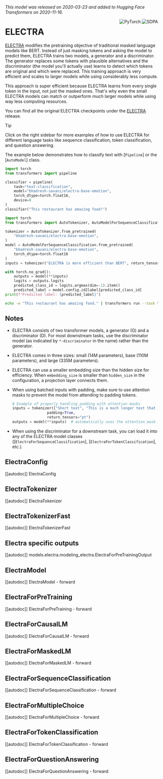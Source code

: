 <!--Copyright 2020 The HuggingFace Team. All rights reserved.

Licensed under the Apache License, Version 2.0 (the "License"); you may not use this file except in compliance with
the License. You may obtain a copy of the License at

http://www.apache.org/licenses/LICENSE-2.0

Unless required by applicable law or agreed to in writing, software distributed under the License is distributed on
an "AS IS" BASIS, WITHOUT WARRANTIES OR CONDITIONS OF ANY KIND, either express or implied. See the License for the
specific language governing permissions and limitations under the License.

⚠️ Note that this file is in Markdown but contain specific syntax for our doc-builder (similar to MDX) that may not be
rendered properly in your Markdown viewer.

-->
*This model was released on 2020-03-23 and added to Hugging Face Transformers on 2020-11-16.*

<div style="float: right;">
    <div class="flex flex-wrap space-x-1">
        <img alt="PyTorch" src="https://img.shields.io/badge/PyTorch-DE3412?style=flat&logo=pytorch&logoColor=white">
        <img alt="SDPA" src="https://img.shields.io/badge/SDPA-DE3412?style=flat&logo=pytorch&logoColor=white">
    </div>
</div>

# ELECTRA

[ELECTRA](https://huggingface.co/papers/2003.10555) modifies the pretraining objective of traditional masked language models like BERT. Instead of just masking tokens and asking the model to predict them, ELECTRA trains two models, a generator and a discriminator. The generator replaces some tokens with plausible alternatives and the discriminator (the model you'll actually use) learns to detect which tokens are original and which were replaced. This training approach is very efficient and scales to larger models while using considerably less compute.

This approach is super efficient because ELECTRA learns from every single token in the input, not just the masked ones. That's why even the small ELECTRA models can match or outperform much larger models while using way less computing resources.

You can find all the original ELECTRA checkpoints under the [ELECTRA](https://huggingface.co/collections/google/electra-release-64ff6e8b18830fabea30a1ab) release.

> [!TIP]
> Click on the right sidebar for more examples of how to use ELECTRA for different language tasks like sequence classification, token classification, and question answering.

The example below demonstrates how to classify text with [`Pipeline`] or the [`AutoModel`] class.

<hfoptions id="usage">
<hfoption id="Pipeline">

```py
import torch
from transformers import pipeline

classifier = pipeline(
    task="text-classification",
    model="bhadresh-savani/electra-base-emotion",
    torch_dtype=torch.float16,
    device=0
)
classifier("This restaurant has amazing food!")
```

</hfoption>
<hfoption id="AutoModel">

```py
import torch
from transformers import AutoTokenizer, AutoModelForSequenceClassification

tokenizer = AutoTokenizer.from_pretrained(
    "bhadresh-savani/electra-base-emotion",
)
model = AutoModelForSequenceClassification.from_pretrained(
    "bhadresh-savani/electra-base-emotion",
    torch_dtype=torch.float16
)
inputs = tokenizer("ELECTRA is more efficient than BERT", return_tensors="pt")

with torch.no_grad():
    outputs = model(**inputs)
    logits = outputs.logits
    predicted_class_id = logits.argmax(dim=-1).item()
    predicted_label = model.config.id2label[predicted_class_id]
print(f"Predicted label: {predicted_label}")
```

</hfoption>
<hfoption id="transformers CLI">

```bash
echo -e "This restaurant has amazing food." | transformers run --task text-classification --model bhadresh-savani/electra-base-emotion --device 0
```

</hfoption>
</hfoptions>

## Notes

- ELECTRA consists of two transformer models, a generator (G) and a discriminator (D). For most downstream tasks, use the discriminator model (as indicated by `*-discriminator` in the name) rather than the generator.
- ELECTRA comes in three sizes: small (14M parameters), base (110M parameters), and large (335M parameters).
- ELECTRA can use a smaller embedding size than the hidden size for efficiency. When `embedding_size` is smaller than `hidden_size` in the configuration, a projection layer connects them.
- When using batched inputs with padding, make sure to use attention masks to prevent the model from attending to padding tokens.

    ```py
    # Example of properly handling padding with attention masks
    inputs = tokenizer(["Short text", "This is a much longer text that needs padding"],
                    padding=True,
                    return_tensors="pt")
    outputs = model(**inputs)  # automatically uses the attention_mask
    ```

- When using the discriminator for a downstream task, you can load it into any of the ELECTRA model classes ([`ElectraForSequenceClassification`], [`ElectraForTokenClassification`], etc.).

## ElectraConfig

[[autodoc]] ElectraConfig

## ElectraTokenizer

[[autodoc]] ElectraTokenizer

## ElectraTokenizerFast

[[autodoc]] ElectraTokenizerFast

## Electra specific outputs

[[autodoc]] models.electra.modeling_electra.ElectraForPreTrainingOutput

## ElectraModel

[[autodoc]] ElectraModel
    - forward

## ElectraForPreTraining

[[autodoc]] ElectraForPreTraining
    - forward

## ElectraForCausalLM

[[autodoc]] ElectraForCausalLM
    - forward

## ElectraForMaskedLM

[[autodoc]] ElectraForMaskedLM
    - forward

## ElectraForSequenceClassification

[[autodoc]] ElectraForSequenceClassification
    - forward

## ElectraForMultipleChoice

[[autodoc]] ElectraForMultipleChoice
    - forward

## ElectraForTokenClassification

[[autodoc]] ElectraForTokenClassification
    - forward

## ElectraForQuestionAnswering

[[autodoc]] ElectraForQuestionAnswering
    - forward
